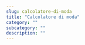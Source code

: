 ```yaml
---
slug: calcolatore-di-moda
title: "Calcolatore di moda"
category: ""
subcategory: ""
description: ""
---
```


